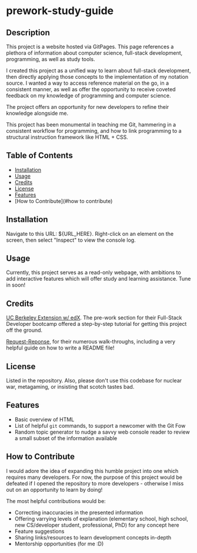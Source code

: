 # prework-study-guide

## Description

This project is a website hosted via GitPages. This page references a plethora of information about computer science, full-stack development, programming, as well as study tools.

I created this project as a unified way to learn about full-stack development, then directly applying those concepts to the implementation of my notation source. I wanted a way to access reference material on the go, in a consistent manner, as well as offer the opportunity to receive coveted feedback on my knowledge of programming and computer science.

The project offers an opportunity for new developers to refine their knowledge alongside me.

This project has been monumental in teaching me Git, hammering in a consistent workflow for programming, and how to link programming to a structural instruction framework like HTML + CSS.

## Table of Contents

- [Installation](#installation)
- [Usage](#usage)
- [Credits](#credits)
- [License](#license)
- [Features](#features)
- [How to Contribute](#how to contribute)

## Installation

Navigate to this URL: ${URL_HERE}. Right-click on an element on the screen, then select "Inspect" to view the console log.

## Usage

Currently, this project serves as a read-only webpage, with ambitions to add interactive features which will offer study and learning assistance. Tune in soon!

## Credits

[UC Berkeley Extension w/ edX](https://www.edx.org/school/uc-berkeleyx). The pre-work section for their Full-Stack Developer bootcamp offered a step-by-step tutorial for getting this project off the ground.

[Request-Reponse](https://coding-boot-camp.github.io/full-stack/github/professional-readme-guide), for their numerous walk-throughs, including a very helpful guide on how to write a README file!

## License

Listed in the repository. Also, please don't use this codebase for nuclear war, metagaming, or insisting that scotch tastes bad.

## Features

- Basic overview of HTML
- List of helpful `git` commands, to support a newcomer with the Git Fow
- Random topic generator to nudge a savvy web console reader to review a small subset of the information available

## How to Contribute

I would adore the idea of expanding this humble project into one which requires many developers. For now, the purpose of this project would be defeated if I opened the repository to more developers - otherwise I miss out on an opportunity to learn by doing!

The most helpful contributions would be:

- Correcting inaccuracies in the presented information
- Offering varrying levels of explanation (elementary school, high school, new CS/developer student, professional, PhD) for any concept here
- Feature suggestions
- Sharing links/resources to learn development concepts in-depth
- Mentorship opportunities (for me :D)
